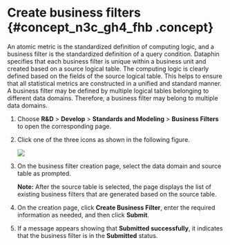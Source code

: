 # Create business filters {#concept_n3c_gh4_fhb .concept}

An atomic metric is the standardized definition of computing logic, and a business filter is the standardized definition of a query condition. Dataphin specifies that each business filter is unique within a business unit and created based on a source logical table. The computing logic is clearly defined based on the fields of the source logical table. This helps to ensure that all statistical metrics are constructed in a unified and standard manner. A business filter may be defined by multiple logical tables belonging to different data domains. Therefore, a business filter may belong to multiple data domains.

1.  Choose **R&D** \> **Develop** \> **Standards and Modeling** \> **Business Filters** to open the corresponding page.
2.  Click one of the three icons as shown in the following figure.

    ![](http://static-aliyun-doc.oss-cn-hangzhou.aliyuncs.com/assets/img/150104/156134677241745_en-US.png)

3.  On the business filter creation page, select the data domain and source table as prompted.

    **Note:** After the source table is selected, the page displays the list of existing business filters that are generated based on the source table.

4.  On the creation page, click **Create Business Filter**, enter the required information as needed, and then click **Submit**.
5.  If a message appears showing that **Submitted successfully**, it indicates that the business filter is in the **Submitted** status.

